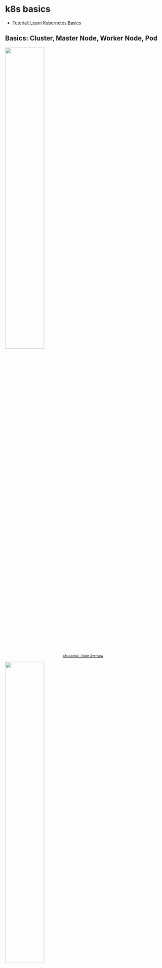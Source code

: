 # k8s basics

* [Tutorial: Learn Kubernetes Basics](https://kubernetes.io/docs/tutorials/kubernetes-basics/)

## Basics: Cluster, Master Node, Worker Node, Pod

<img style="width:50%;" src="https://kubernetes.io/docs/tutorials/kubernetes-basics/public/images/module_03_nodes.svg">
<p align="center"><sub><sup>
  <a href="https://kubernetes.io/docs/tutorials/kubernetes-basics/explore/explore-intro/" target="_blank" rel="noreferrer noopenner">k8s tutorial - Node Overivew</a>
</sup></sub></p>

<img style="width:50%;" src="https://kubernetes.io/docs/tutorials/kubernetes-basics/public/images/module_03_pods.svg">
<p align="center"><sub><sup>
  <a href="https://kubernetes.io/docs/tutorials/kubernetes-basics/explore/explore-intro/" target="_blank" rel="noreferrer noopenner">k8s tutorial - Pods Overivew</a>
</sup></sub></p>

<img style="width:60%;" src="https://4.bp.blogspot.com/-EwaeByngT_s/VreBpWmU5bI/AAAAAAAABrU/TOd81z-L1rY/s1600/archi.jpg">
<p align="center"><sub><sup>
  <a href="https://nishadikirielle.blogspot.com/2016/02/kubernetes-at-first-glance.html" target="_blank" rel="noreferrer noopenner">Kubernetes, At A First Glance - k8s Architecture</a>
</sup></sub></p>

### Cluster

* Kubernetes 中多個 Node 與 Master 的集合，管理多個 Master, Worker Node，。基本上可以想成在同一個環境裡所有 Node 集合在一起的單位。

### Master Node

* Kubernetes 運作的指揮中心，可以簡化看成一個特化的 Node 負責管理所有其他 Node。
* 包含 kube-apiserver、etcd、kube-scheduler、kube-controller-manager。

### Worker Node

* Kubernetes 運作的最小硬體單位，一個 Worker Node（簡稱 Node）對應到一台機器，可以是實體機如你的筆電、或是虛擬機如 AWS 上的一台 EC2 或 GCP 上的一台 Computer Engine。
* 包含 kubelet、kube-proxy、Container Runtime

### Pod

* Kubernetes 運作的最小單位，一個 Pod 對應到一個應用服務（Application），舉例來說一個 Pod 可能會對應到一個 API Server。
* 一個 Pod 裡面可以有一個或是多個 Container，但一般情況一個 Pod 最好只有一個 Container
* 同一個 Pod 中的 Containers 共享相同資源及網路，彼此透過 local port number 溝通
* `pod.yaml` 是針對單一 Pod 的設定，用來建立獨立的 Pod，但多數我們不會這樣單獨使用，主要有幾個問題:
  * 獨立的 pod 若是發生問題時(例如: node failure)，k8s 不會協助恢復其正常的狀態
  * 若 pod 所在的 worker node 因為資源不足或是進入維護狀態時，pod 不會被自動移到其他正常的 node 並重新啟動

[`deployment.yaml` spec](https://github.com/superj80820/2020-ithelp-contest/blob/master/DAY18/server-service.yaml)

* spec.replicas: 此 Pod 會在 K8s 有幾個橫向擴展(Horizontal Pod Autoscaler)，目前設定一個
* spec.strategy: 可以設定狀態變化對應機制的策略，例如 image 降版要要維持幾個 Pod 之類，這邊使用預設值
* spec.template.spec.containers: 設置容器
* spec.template.spec.containers.command: 容器的啟動 command
* spec.template.spec.containers.image: 容器使用的 image
* spec.template.spec.containers.ports: 容器使用的 port
* spec.template.spec.containers.restartPolicy: 容器是否無預期關閉後要重新啟動

[`service.yaml` spec](https://github.com/superj80820/2020-ithelp-contest/blob/master/DAY18/server-deployment.yaml)

* spec.ports.ports: 說明對外可連入的 port 為何
* spec.ports.targetPort: 說明對外連入的 port 對應到 Pod 的哪個 port
* spec.ports.selector: 此規則要套用到哪個 label 上

Ref:

* [Kubernetes 基礎教學（一）原理介紹](https://chengweihu.com/kubernetes-tutorial-1-pod-node/#Kubernetes-%E5%9B%9B%E5%85%83%E4%BB%B6)
* [Kubernetes 初戰(一) 基本單元 Pod、Node、Service、Deployment](https://bingdoal.github.io/deploy/2021/02/kubernetes-beginning/)

## Advanced: Service, Deployment, Ingress

<img style="width:60%;" src="https://kubernetes.io/docs/tutorials/kubernetes-basics/public/images/module_04_labels.svg">
<p align="center"><sub><sup>
  <a href="https://kubernetes.io/docs/tutorials/kubernetes-basics/expose/expose-intro/" target="_blank" rel="noreferrer noopenner">k8s tutorial - Using a Service to Expose Your App</a>
</sup></sub></p>

### Service

* Expose your pods for outside to reach
  * ClusterIP, NodePort, LoadBalancer, ExternalName
* 定義「一群 Pod 要如何被連線及存取」的元件
* Pod 可以透過 `kubectl port-forward` 的指令 host 到本機上，但只能在前景執行，而且每個 pod 都要去執行一次也不太好管理，所以 Service 這個元件就誕生了，Service 主要可以想成是 Pod 的反代理機制，用來定義 Pod 如何被連線以及存取
* [Kubernetes Service Overview](https://godleon.github.io/blog/Kubernetes/k8s-Service-Overview/)

### Deployment

<img style="width:60%;" src="https://storage.googleapis.com/cdn.thenewstack.io/media/2017/11/07751442-deployment.png">
<p align="center"><sub><sup>
  <a href="https://thenewstack.io/kubernetes-deployments-work" target="_blank" rel="noreferrer noopenner">ReplicaSet</a>
</sup></sub></p>

* scale out pods
* `spec.replicas`

### Ingress

<img style="width:60%;" src="https://chengweihu.com/static/0020e6bdf72babb7d4e153139d3f568f/2bef9/image-3.png">
<p align="center"><sub><sup>
  <a href="https://chengweihu.com/kubernetes-tutorial-2-service-deployment-ingress" target="_blank" rel="noreferrer noopenner">Kubernetes 基礎教學（二）實作範例：Pod、Service、Deployment、Ingress | Cheng-Wei Hu</a>
</sup></sub></p>

* Ingress controller + reverse proxy
  * [What is the difference between an Ingress and a reverse proxy?](https://stackoverflow.com/questions/59709514/what-is-the-difference-between-an-ingress-and-a-reverse-proxy)

Ref:

* [Kubernetes 基礎教學（二）實作範例：Pod、Service、Deployment、Ingress、Deployment](https://chengweihu.com/kubernetes-tutorial-2-service-deployment-ingress/#Kubernetes-%E9%80%B2%E9%9A%8E%E4%B8%89%E5%85%83%E4%BB%B6)
* [Kubernetes (四) - Pod 進階應用 : Service、Deployment、Ingress](https://hackmd.io/@tienyulin/kubernetes-service-deployment-ingress)
* [DAY18 — 了解 K8s 中的 Pod、Service、Deployment](https://medium.com/%E9%AB%92%E6%A1%B6%E5%AD%90/day18-%E4%BA%86%E8%A7%A3-k8s-%E4%B8%AD%E7%9A%84-pod-service-deployment-92408f9244e1)
* [k8s中几个基本概念的理解，pod,service,deployment,ingress的使用场景](https://www.cnblogs.com/ricklz/p/16684420.html)

## Configuration: ConfigMap

<img style="width:50%;" src="https://images.contentstack.io/v3/assets/blt300387d93dabf50e/blt7118bc80b8cd018a/62f50128d3b8a57004568c03/ConfigMap_Diagram.jpg">
<p align="center"><sub><sup>
  <a href="https://www.weave.works/blog/kubernetes-configmap" target="_blank" rel="noreferrer noopenner">ConfigMap</a>
</sup></sub></p>

TODO Ref

* [Managing Resources](https://kubernetes.io/docs/concepts/cluster-administration/manage-deployment/)
  * [Configuring Redis using a ConfigMap](https://kubernetes.io/docs/tutorials/configuration/configure-redis-using-configmap/)
* <https://humanitec.com/blog/handling-environment-variables-with-kubernetes#using-kubernetes-variables>
  * <https://kubernetes.io/docs/tasks/configure-pod-container/configure-pod-configmap/>
  * <https://www.kisphp.com/kubernetes-manifests/configmap>
  * <https://earthly.dev/blog/kubernetes-config-maps/>

## sts: StatefulSet

<img style="width:60%;" src="https://loft.sh/images/blog/posts/stateful-set-bp-2.png?nf_resize=fit&w=1040">
<p align="center"><sub><sup>
  <a href="https://loft.sh/blog/kubernetes-statefulset-examples-and-best-practices/" target="_blank" rel="noreferrer noopenner">Kubernetes StatefulSet - Examples & Best Practices</a>
</sup></sub></p>

## pvc: PersistentVolumeClaims

## Helm Chart

* package managment

### Install

* [Helm Quickstart Guide](https://helm.sh/docs/intro/quickstart/)

```sh
brew install kubernetes-helm
```

### Introduction

`helm create helm-demo`

```text
.
├── Chart.yaml    # Metadata
├── charts        # SubCharts
├── templates     # Components
│   ├── deployment.yaml
│   ├── ingress.yaml
│   └── service.yaml
└── values.yaml   # environment values
```

### Helm Chart Template Guide

* [Helm Chart Template Guide](https://helm.sh/docs/chart_template_guide/getting_started/)
* [Helm - Templating variables in values.yaml](https://stackoverflow.com/questions/55958507/helm-templating-variables-in-values-yaml)

[https://humalect.com/blog/kustomize-vs-helm#when-to-use-helm-vs-kustomize](https://humalect.com/blog/kustomize-vs-helm#when-to-use-helm-vs-kustomize)

### [Combine Helm and Kustomize Deployments](https://humalect.com/blog/kustomize-vs-helm#when-to-use-helm-vs-kustomize)

* kustomize
  * Customizing Manifests
  * Multi-Environment Management
* helm
  * Packaging Complex Applications
  * Managing Releases
  * Centralized Configuration

Ref

* [Kubernetes 基礎教學（三）Helm 介紹與建立 Chart](https://chengweihu.com/kubernetes-tutorial-3-helm/)
* [DAY20 — 利用 Helm 把 K8s 元件都包裝起來吧！](https://github.com/superj80820/2020-ithelp-contest/tree/master/DAY20)
